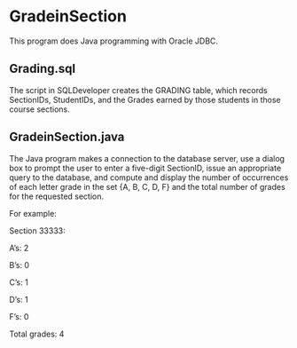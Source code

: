 # GradeinSection

This program does Java programming with Oracle JDBC.


## Grading.sql

The script in SQLDeveloper creates the GRADING table, which records SectionIDs, StudentIDs, and the Grades earned by those students in those course sections.


## GradeinSection.java

The Java program makes a connection to the database server, use a dialog box to prompt the user to enter a five-digit SectionID, issue an appropriate query to the database, and compute and display the number of occurrences of each letter grade in the set {A, B, C, D, F} and the total number of grades for the requested section.  

For example:

Section 33333:

A’s:  2

B’s:	0

C’s:	1

D’s:	1

F’s:	0

Total grades: 4




